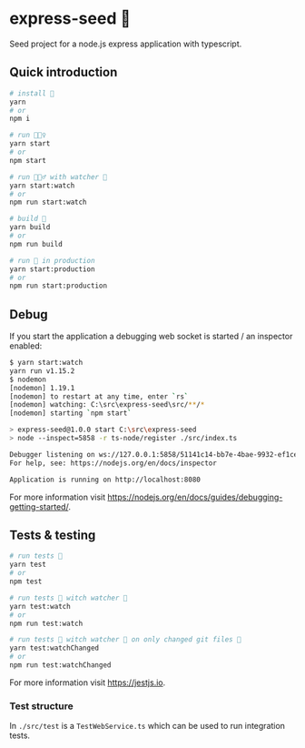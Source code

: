 # express-seed 🌱

Seed project for a node.js express application with typescript.

## Quick introduction

```bash
# install 🧷
yarn
# or
npm i

# run 🏃🏾‍♀️
yarn start
# or
npm start

# run 🏃🏾‍♂️ with watcher 👀
yarn start:watch
# or
npm run start:watch

# build 🚧
yarn build
# or
npm run build

# run 🚀 in production
yarn start:production
# or
npm run start:production
```

## Debug

If you start the application a debugging web socket is started / an inspector enabled:

```bash
$ yarn start:watch
yarn run v1.15.2
$ nodemon
[nodemon] 1.19.1
[nodemon] to restart at any time, enter `rs`
[nodemon] watching: C:\src\express-seed\src/**/*
[nodemon] starting `npm start`

> express-seed@1.0.0 start C:\src\express-seed
> node --inspect=5858 -r ts-node/register ./src/index.ts

Debugger listening on ws://127.0.0.1:5858/51141c14-bb7e-4bae-9932-ef1ceadb49cd # <- debugger
For help, see: https://nodejs.org/en/docs/inspector

Application is running on http://localhost:8080
```

For more information visit https://nodejs.org/en/docs/guides/debugging-getting-started/.

## Tests & testing


```bash
# run tests 🎈
yarn test
# or
npm test

# run tests 🎈 witch watcher 👀
yarn test:watch
# or
npm run test:watch

# run tests 🎈 witch watcher 👀 on only changed git files 🎳
yarn test:watchChanged
# or
npm run test:watchChanged
```

For more information visit https://jestjs.io.

### Test structure

In `./src/test` is a `TestWebService.ts` which can be used to run integration tests.